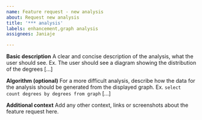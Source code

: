 ```yaml
---
name: Feature request - new analysis
about: Request new analysis
title: '*** analysis'
labels: enhancement,graph analysis
assignees: Janiaje

---
```


**Basic description**
A clear and concise description of the analysis, what the user should see.
Ex. The user should see a diagram showing the distribution of the degrees [...]

**Algorithm (optional)**
For a more difficult analysis, describe how the data for the analysis should be generated from the displayed graph.
Ex. `select count degrees by degrees from graph` [...]

**Additional context**
Add any other context, links or screenshots about the feature request here.
